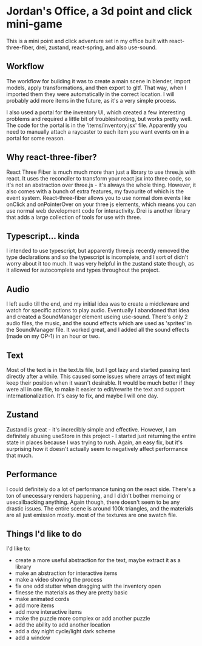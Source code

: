 # Jordan's Office, a 3d point and click mini-game

This is a mini point and click adventure set in my office built with react-three-fiber, drei, zustand, react-spring, and also use-sound. 

## Workflow
The workflow for building it was to create a main scene in blender, import models, apply transformations, and then export to gltf. That way, when I imported them they were automatically in the correct location. I will probably add more items in the future, as it's a very simple process.

I also used a portal for the inventory UI, which created a few interesting problems and required a little bit of troubleshooting, but works pretty well. The code for the portal is in the 'items/inventory.jsx' file. Apparently you need to manually attach a raycaster to each item you want events on in a portal for some reason.

## Why react-three-fiber?
React Three Fiber is much much more than just a library to use three.js with react. It uses the reconciler to transform your react jsx into three code, so it's not an abstraction over three.js - it's always the whole thing. However, it also comes with a bunch of extra features, my favourite of which is the event system. React-three-fiber allows you to use normal dom events like onClick and onPointerOver on your three js elements, which means you can use normal web development code for interactivity. Drei is another library that adds a large collection of tools for use with three.

## Typescript... kinda
I intended to use typescript, but apparently three.js recently removed the type declarations and so the typescript is incomplete, and I sort of didn't worry about it too much. It was very helpful in the zustand state though, as it allowed for autocomplete and types throughout the project.

## Audio
I left audio till the end, and my initial idea was to create a middleware and watch for specific actions to play audio. Eventually I abandoned that idea and created a SoundManager element useing use-sound. There's only 2 audio files, the music, and the sound effects which are used as 'sprites' in the SoundManager file. It worked great, and I added all the sound effects (made on my OP-1) in an hour or two.

## Text
Most of the text is in the text.ts file, but I got lazy and started passing text directly after a while. This caused some issues where arrays of text might keep their position when it wasn't desirable. It would be much better if they were all in one file, to make it easier to edit/rewrite the text and support internationalization. It's easy to fix, and maybe I will one day. 

## Zustand
Zustand is great - it's incredibly simple and effective. However, I am definitely abusing useStore in this project - I started just returning the entire state in places because I was trying to rush. Again, an easy fix, but it's surprising how it doesn't actually seem to negatively affect performance that much.

## Performance
I could definitely do a lot of performance tuning on the react side. There's a ton of unecessary renders happening, and I didn't bother memoing or usecallbacking anything. Again though, there doesn't seem to be any drastic issues. The entire scene is around 100k triangles, and the materials are all just emission mostly. most of the textures are one swatch file.

## Things I'd like to do

I'd like to: 
* create a more useful abstraction for the text, maybe extract it as a library
* make an abstraction for interactive items
* make a video showing the process
* fix one odd stutter when dragging with the inventory open
* finesse the materials as they are pretty basic
* make animated cords
* add more items
* add more interactive items
* make the puzzle more complex or add another puzzle
* add the ability to add another location
* add a day night cycle/light dark scheme
* add a window

